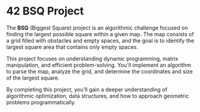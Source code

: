 # 42 BSQ Project

The **BSQ** (Biggest Square) project is an algorithmic challenge focused on finding the largest possible square within a given map. The map consists of a grid filled with obstacles and empty spaces, and the goal is to identify the largest square area that contains only empty spaces.

This project focuses on understanding dynamic programming, matrix manipulation, and efficient problem-solving. You'll implement an algorithm to parse the map, analyze the grid, and determine the coordinates and size of the largest square.

By completing this project, you'll gain a deeper understanding of algorithmic optimization, data structures, and how to approach geometric problems programmatically.

